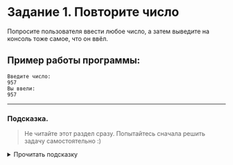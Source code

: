 # Задание 1. Повторите число

Попросите пользователя ввести любое число, а затем выведите на консоль тоже самое, что он ввёл.

## Пример работы программы:

```
Введите число:
957
Вы ввели:
957
```

---

### Подсказка.

> Не читайте этот раздел сразу. Попытайтесь сначала решить задачу самостоятельно :)

<details>


<summary>Прочитать подсказку</summary>

Посмотрите лекции с материалами по темам **«Получение данных от пользователя»** и **«Вывод в консоль»**.

</details>
